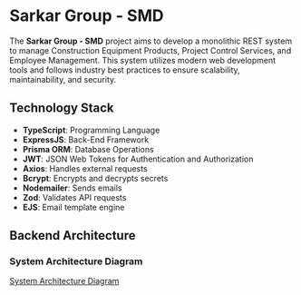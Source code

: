 # Sarkar Group - SMD

The **Sarkar Group - SMD** project aims to develop a monolithic REST system to manage Construction Equipment Products, Project Control Services, and Employee Management. This system utilizes modern web development tools and follows industry best practices to ensure scalability, maintainability, and security.


## Technology Stack
- **TypeScript**: Programming Language
- **ExpressJS**: Back-End Framework
- **Prisma ORM**: Database Operations
- **JWT**: JSON Web Tokens for Authentication and Authorization
- **Axios**: Handles external requests
- **Bcrypt**: Encrypts and decrypts secrets
- **Nodemailer**: Sends emails
- **Zod**: Validates API requests
- **EJS**: Email template engine


## Backend Architecture

### System Architecture Diagram
[System Architecture Diagram](https://app.eraser.io/workspace/X9rg1mcnhpg5BDfsR7TE?origin=share)
